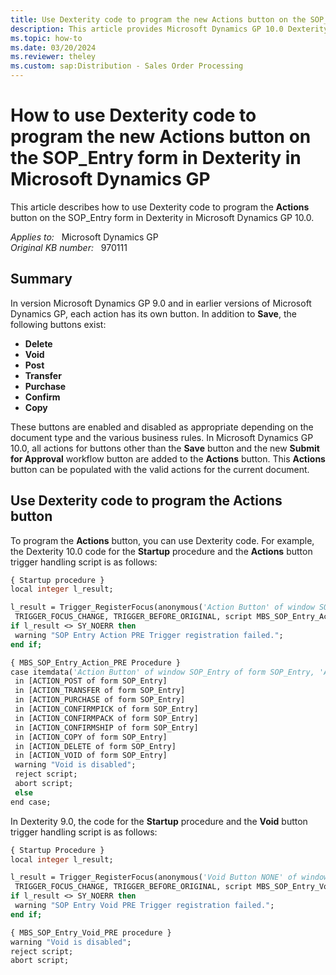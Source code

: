 ```yaml
---
title: Use Dexterity code to program the new Actions button on the SOP_Entry form in Dexterity in Microsoft Dynamics GP
description: This article provides Microsoft Dynamics GP 10.0 Dexterity code examples that you can use to  manage the new Actions button.
ms.topic: how-to
ms.date: 03/20/2024
ms.reviewer: theley
ms.custom: sap:Distribution - Sales Order Processing
---
```

# How to use Dexterity code to program the new Actions button on the SOP_Entry form in Dexterity in Microsoft Dynamics GP

This article describes how to use Dexterity code to program the **Actions** button on the SOP_Entry form in Dexterity in Microsoft Dynamics GP 10.0.

_Applies to:_ &nbsp; Microsoft Dynamics GP  
_Original KB number:_ &nbsp; 970111

## Summary

In version Microsoft Dynamics GP 9.0 and in earlier versions of Microsoft Dynamics GP, each action has its own button. In addition to **Save**, the following buttons exist:

- **Delete**  
- **Void**  
- **Post**  
- **Transfer**  
- **Purchase**  
- **Confirm**  
- **Copy**

These buttons are enabled and disabled as appropriate depending on the document type and the various business rules. In Microsoft Dynamics GP 10.0, all actions for buttons other than the **Save** button and the new **Submit for Approval** workflow button are added to the **Actions** button. This **Actions** button can be populated with the valid actions for the current document.

## Use Dexterity code to program the Actions button

To program the **Actions** button, you can use Dexterity code. For example, the Dexterity 10.0 code for the **Startup** procedure and the **Actions** button trigger handling script is as follows:

```vb
{ Startup procedure }
local integer l_result;

l_result = Trigger_RegisterFocus(anonymous('Action Button' of window SOP_Entry of form SOP_Entry),
 TRIGGER_FOCUS_CHANGE, TRIGGER_BEFORE_ORIGINAL, script MBS_SOP_Entry_Action_PRE);
if l_result <> SY_NOERR then
 warning "SOP Entry Action PRE Trigger registration failed.";
end if;

{ MBS_SOP_Entry_Action_PRE Procedure }
case itemdata('Action Button' of window SOP_Entry of form SOP_Entry, 'Action Button' of window SOP_Entry of form SOP_Entry)
 in [ACTION_POST of form SOP_Entry]
 in [ACTION_TRANSFER of form SOP_Entry]
 in [ACTION_PURCHASE of form SOP_Entry]
 in [ACTION_CONFIRMPICK of form SOP_Entry]
 in [ACTION_CONFIRMPACK of form SOP_Entry]
 in [ACTION_CONFIRMSHIP of form SOP_Entry]
 in [ACTION_COPY of form SOP_Entry]
 in [ACTION_DELETE of form SOP_Entry]
 in [ACTION_VOID of form SOP_Entry]
 warning "Void is disabled";
 reject script;
 abort script;
 else
end case;
```

In Dexterity 9.0, the code for the **Startup** procedure and the **Void** button trigger handling script is as follows:

```vb
{ Startup Procedure }
local integer l_result;

l_result = Trigger_RegisterFocus(anonymous('Void Button NONE' of window SOP_Entry of form SOP_Entry),
 TRIGGER_FOCUS_CHANGE, TRIGGER_BEFORE_ORIGINAL, script MBS_SOP_Entry_Void_PRE);
if l_result <> SY_NOERR then
 warning "SOP Entry Void PRE Trigger registration failed.";
end if;

{ MBS_SOP_Entry_Void_PRE procedure }
warning "Void is disabled";
reject script;
abort script;
```

